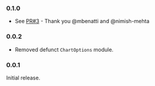 ### 0.1.0

* See [PR#3](https://github.com/buren/chartkick-ex/pull/3) - Thank you @mbenatti and @nimish-mehta

### 0.0.2

* Removed defunct `ChartOptions` module.

### 0.0.1

Initial release.
